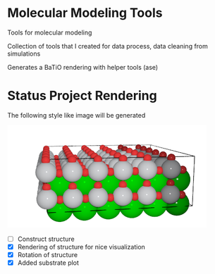 # Molecular Modeling Tools
Tools for molecular modeling 

Collection of tools that I created for data process, data cleaning from simulations <br /> 


Generates a BaTiO rendering with helper tools (ase) <br /> 

# Status Project Rendering
The following style like image will be generated  <br /> 


![alt text](https://github.com/PeanutButtermitKase/MolecularModelingTools/blob/main/tmp/nice.png)

- [ ] Construct structure
- [X] Rendering of structure for nice visualization
- [X] Rotation of structure
- [X] Added substrate plot